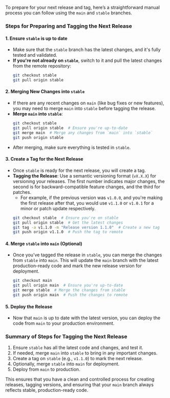 To prepare for your next release and tag, here’s a straightforward manual process you can follow using the `main` and `stable` branches.

### **Steps for Preparing and Tagging the Next Release**

#### **1. Ensure `stable` is up to date**
   - Make sure that the `stable` branch has the latest changes, and it's fully tested and validated.
   - **If you're not already on `stable`**, switch to it and pull the latest changes from the remote repository:
     ```bash
     git checkout stable
     git pull origin stable
     ```

#### **2. Merging New Changes into `stable`**
   - If there are any recent changes on `main` (like bug fixes or new features), you may need to merge `main` into `stable` before tagging the release.
   - **Merge `main` into `stable`**:
     ```bash
     git checkout stable
     git pull origin stable  # Ensure you're up-to-date
     git merge main  # Merge any changes from `main` into `stable`
     git push origin stable
     ```
   - After merging, make sure everything is tested in `stable`.

#### **3. Create a Tag for the Next Release**
   - Once `stable` is ready for the next release, you will create a tag.
   - **Tagging the Release**: Use a semantic versioning format (`vX.X.X`) for versioning your releases. The first number indicates major changes, the second is for backward-compatible feature changes, and the third for patches.
     - For example, if the previous version was `v1.0.0`, and you're making the first release after that, you would use `v1.1.0` or `v1.0.1` for a minor or patch update respectively.
     ```bash
     git checkout stable  # Ensure you're on stable
     git pull origin stable  # Get the latest changes
     git tag -a v1.1.0 -m "Release version 1.1.0"  # Create a new tag
     git push origin v1.1.0  # Push the tag to remote
     ```

#### **4. Merge `stable` into `main` (Optional)**
   - Once you’ve tagged the release in `stable`, you can merge the changes from `stable` into `main`. This will update the `main` branch with the latest production-ready code and mark the new release version for deployment.
     ```bash
     git checkout main
     git pull origin main  # Ensure you're up-to-date
     git merge stable  # Merge the changes from stable
     git push origin main  # Push the changes to remote
     ```

#### **5. Deploy the Release**
   - Now that `main` is up to date with the latest version, you can deploy the code from `main` to your production environment.

### **Summary of Steps for Tagging the Next Release**
1. Ensure `stable` has all the latest code and changes, and test it.
2. If needed, merge `main` into `stable` to bring in any important changes.
3. Create a tag on `stable` (e.g., `v1.1.0`) to mark the next release.
4. Optionally, merge `stable` into `main` for deployment.
5. Deploy from `main` to production.

This ensures that you have a clean and controlled process for creating releases, tagging versions, and ensuring that your `main` branch always reflects stable, production-ready code.